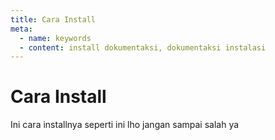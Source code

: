 ```yaml
---
title: Cara Install
meta:
  - name: keywords
  - content: install dokumentaksi, dokumentaksi instalasi
---
```


# Cara Install

Ini cara installnya seperti ini lho jangan sampai salah ya
